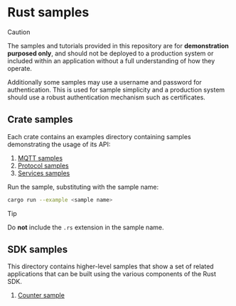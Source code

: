 # Rust samples

> [!CAUTION]
>
> The samples and tutorials provided in this repository are for **demonstration purposed only**, and should not be deployed to a production system or included within an application without a full understanding of how they operate.
>
> Additionally some samples may use a username and password for authentication. This is used for sample simplicity and a production system should use a robust authentication mechanism such as certificates.

## Crate samples

Each crate contains an examples directory containing samples demonstrating the usage of its API:

1. [MQTT samples](/rust/azure_iot_operations_mqtt/examples)
1. [Protocol samples](/rust/azure_iot_operations_protocol/examples)
1. [Services samples](/rust/azure_iot_operations_services/examples)

Run the sample, substituting with the sample name:

```bash
cargo run --example <sample name>
```

> [!TIP]
> Do **not** include the `.rs` extension in the sample name.

## SDK samples

This directory contains higher-level samples that show a set of related applications that can be built using the various components of the Rust SDK.

1. [Counter sample](counter)
